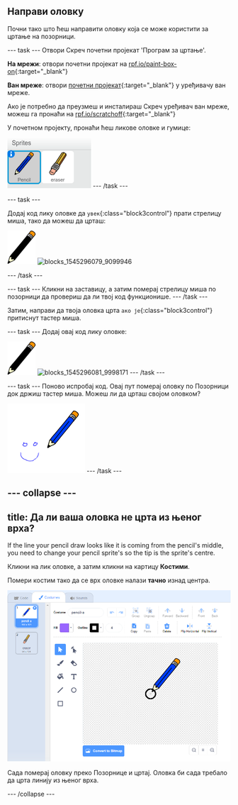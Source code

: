 ## Направи оловку

Почни тако што ћеш направити оловку која се може користити за цртање на позорници.

\--- task \--- Отвори Скреч почетни пројекат 'Програм за цртање'.

**На мрежи**: отвори почетни пројекат на [rpf.io/paint-box-on](http://rpf.io/paint-box-on){:target="_blank"}

**Ван мреже**: отвори [почетни пројекат](http://rpf.io/p/en/paint-box-go){:target="_blank"} у уређивачу ван мреже.

Ако је потребно да преузмеш и инсталираш Скреч уређивач ван мреже, можеш га пронаћи на [rpf.io/scratchoff](http://rpf.io/scratchoff){:target="_blank"}

У почетном пројекту, пронаћи ћеш ликове оловке и гумице:

![снимак екрана](images/paint-starter.png) \--- /task \---

\--- task \---

Додај код лику оловке да `увек`{:class="block3control"} прати стрелицу миша, тако да можеш да црташ:

![оловка](images/pencil.png) ![blocks_1545296079_9099946](images/blocks_1545296079_9099946.png)

\--- /task \---

\--- task \--- Кликни на заставицу, а затим померај стрелицу миша по позорници да провериш да ли твој код функционише. \--- /task \---

Затим, направи да твоја оловка црта `ако је`{:class="block3control"} притиснут тастер миша.

\--- task \--- Додај овај код лику оловке:

![оловка](images/pencil.png) ![blocks_1545296081_9998171](images/blocks_1545296081_9998171.png) \--- /task \---

\--- task \--- Поново испробај код. Овај пут померај оловку по Позорници док држиш тастер миша. Можеш ли да црташ својом оловком?

![снимак екрана](images/paint-draw.png) \--- /task \---

## \--- collapse \---

## title: Да ли ваша оловка не црта из њеног врха?

If the line your pencil draw looks like it is coming from the pencil's middle, you need to change your pencil sprite's so the tip is the sprite's centre.

Кликни на лик оловке, а затим кликни на картицу **Костими**.

Помери костим тако да се врх оловке налази **тачно** изнад центра.

![Центар костима](images/costume-center-annotated.png)

Сада померај оловку преко Позорнице и цртај. Оловка би сада требало да црта линију из њеног врха.

\--- /collapse \---